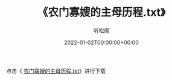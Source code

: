 ﻿---
title:  《农门寡嫂的主母历程.txt》
date:   2022-01-02T00:00:00+00:00
author: 听松阁
layout: post
permalink: /农门寡嫂的主母历程/
categories: 小说
tags: [小说]
---

点击《 [农门寡嫂的主母历程.txt](http://img.660000.xyz/bookstukust/book/bntxt/10/农门寡嫂的主母历程.txt)》进行下载